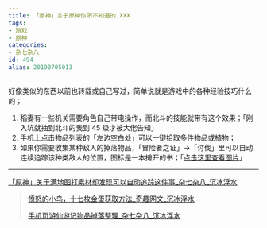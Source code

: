 ```yaml
---
title: 「原神」关于原神你所不知道的 XXX
tags:
- 游戏
- 原神
categories:
- 杂七杂八
id: 494
alias: 20190705013
---
```


好像类似的东西以前也转载或自己写过，简单说就是游戏中的各种经验技巧什么的；

<!--more-->

1. 稻妻有一些机关需要角色自己带电操作，而北斗的技能就带有这个效果；「刚入坑就抽到北斗的我到 45 级才被大佬告知」
2. 手机上点击物品列表的「左边空白处」可以一键拾取多件物品或植物；
3. 如果你需要收集某种敌人的掉落物品，「冒险者之证」→「讨伐」里可以自动连续追踪该种类敌人的位置，图标是一本摊开的书；「[点击这里查看图片](https://img.wdssmq.workers.dev/_posts/2021-12-07-Genshin-Impact/task-000.png "冒险者之证")」

--------------

[「原神」关于满地图打素材却发现可以自动追踪这件事\_杂七杂八\_沉冰浮水](https://www.wdssmq.com/post/20130808670.html "「原神」关于满地图打素材却发现可以自动追踪这件事\_杂七杂八\_沉冰浮水")

> [愤怒的小鸟，十七枚金蛋获取方法\_奇趣网文\_沉冰浮水](https://www.wdssmq.com/post/FenNuDeXiaoNiao-ShiQiMeiJinDanHuoQuFangFa.html "愤怒的小鸟，十七枚金蛋获取方法\_奇趣网文\_沉冰浮水")
>
> [手机页游仙游记物品掉落整理\_杂七杂八\_沉冰浮水](https://www.wdssmq.com/post/20111220980.html "手机页游仙游记物品掉落整理\_杂七杂八\_沉冰浮水")
